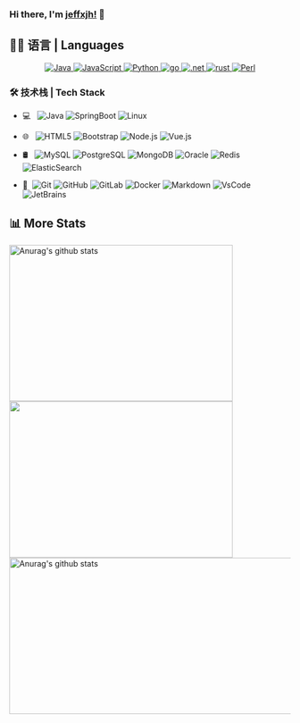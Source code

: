### Hi there, I'm [jeffxjh!](https://jeffxjh.top) 👋


## 👨‍💻 语言 | Languages

<p align="center">
    

  
  <a href="https://github.com/search?q=user%3Alrusso96+is%3Arepo+language%3Ajava">
    <img alt="Java" src="https://img.shields.io/badge/java-%2314354C.svg?&style=for-the-badge&logo=java&logoColor=%#BC0000">
  </a>
   <a href="https://github.com/search?q=user%3Alrusso96+is%3Arepo+language%3Ajavascript">
     <img alt="JavaScript" src="https://img.shields.io/badge/javascript-%2314354C.svg?&style=for-the-badge&logo=javascript&logoColor=%#FCDC00">
  </a>
   <a href="https://github.com/search?q=user%3Alrusso96+is%3Arepo+language%3Apython">
    <img alt="Python" src="https://img.shields.io/badge/python-%2314354C.svg?&style=for-the-badge&logo=python&logoColor=%#3674A9">
  </a>
  <a href="https://github.com/search?q=user%3Alrusso96+is%3Arepo+language%3Ajavascript">
     <img alt="go" src="https://img.shields.io/badge/go-%2314354C.svg?&style=for-the-badge&logo=go&logoColor=white">
  </a>
   <a href="https://github.com/search?q=user%3Alrusso96+is%3Arepo+language%3Ac#">
     <img alt=".net" src="https://img.shields.io/badge/.net-%2314354C.svg?&style=for-the-badge&logo=.net&logoColor=white">
  </a>
  <a href="https://github.com/search?q=user%3Alrusso96+is%3Arepo+language%3Ajavascript">
     <img alt="rust" src="https://img.shields.io/badge/rust-%2314354C.svg?&style=for-the-badge&logo=rust&logoColor=%#0B7261">
  </a>
    


	
  <a href="https://github.com/search?q=user%3Alrusso96+is%3Arepo+language%3Apython">
    <img alt="Perl" src="https://img.shields.io/badge/perl-%2314354C.svg?&style=for-the-badge&logo=perl&logoColor=%#004467">
  </a>
</p>

### 🛠 技术栈 | Tech Stack

- 💻 &#160; ![Java](https://img.shields.io/badge/-Java-white?style=flat&logo=Java&logoColor=007396)
![SpringBoot](https://img.shields.io/badge/-SpringBoot-white?style=flat&logo=SpringBoot&logoColor=FCC624)
![Linux](https://img.shields.io/badge/-Linux-white?style=flat&logo=Linux&logoColor=FCC624)


- 🌐 &#160; ![HTML5](https://img.shields.io/badge/-HTML5-white?style=flat&logo=HTML5)
![Bootstrap](https://img.shields.io/badge/-Bootstrap-white?style=flat&logo=bootstrap&logoColor=563D7C)
![Node.js](https://img.shields.io/badge/-Node.js-white?style=flat&logo=node.js)
![Vue.js](https://img.shields.io/badge/-VueJS-white?style=flat&logo=Vue.js)
- 🛢 &#160; ![MySQL](https://img.shields.io/badge/-MySQL-white?style=flat&logo=mysql)
![PostgreSQL](https://img.shields.io/badge/-PostgreSQL-white?style=flat&logo=postgresql)
![MongoDB](https://img.shields.io/badge/-MongoDB-white?style=flat&logo=mongodb)
![Oracle](https://img.shields.io/badge/-Oracle-333333?style=flat&logo=Oracle)
![Redis](https://img.shields.io/badge/-Redis-white?style=flat&logo=Redis)
![ElasticSearch](https://img.shields.io/badge/-ElasticSearch-3b2e5a?style=flat&logo=elastic)
- 🔧 &#160;![Git](https://img.shields.io/badge/-Git-white?style=flat&logo=git)
![GitHub](https://img.shields.io/badge/-GitHub-333333?style=flat&logo=github)
![GitLab](https://img.shields.io/badge/-GitLab-FCA121?style=plastic&logo=gitlab)
![Docker](https://img.shields.io/badge/-Docker-white?style=plastic&logo=docker)
![Markdown](https://img.shields.io/badge/-Markdown-333333?style=flat&logo=markdown)
![VsCode](https://img.shields.io/badge/-VsCode-333333?style=flat&logo=visual-studio-code)
![JetBrains](https://img.shields.io/badge/-JetBrains-333333?style=flat&logo=jetbrains)


## 📊 More Stats
<div>
	<a href="https://github.com/jeffxjh/github-readme-stats">
	  <img height="280" width="400" align="left" src="https://github-readme-stats.anuraghazra1.vercel.app/api?username=jeffxjh&show_icons=true&include_all_commits=true&theme=material-palenight" alt="Anurag's github stats" />
	</a>
</div>

<div>
	<a href="https://github.com/jeffxjh/github-readme-stats">
	  <!-- Change the `github-readme-stats.anuraghazra1.vercel.app` to `github-readme-stats.vercel.app`  -->
	  <img height="280" width="400" align="left" src="https://github-readme-stats.anuraghazra1.vercel.app/api/top-langs/?username=jeffxjh&layout=compact&theme=material-palenight" />
	</a>
</div>

<div> 
    <a href="https://github.com/jeffxjh/github-readme-stats">
     <img height="280"  width="800" align="left" src="https://github-readme-stats.vercel.app/api/wakatime?username=xujh&api_domain=xujh.myds.me:30000&bg_color=2D3748&title_color=2F855A&icon_color=2F855A&text_color=ffffff&custom_title=Wakapi%20Week%20Stats&layout=compact" alt="Anurag's github stats" />
    </a>
</div>
  








<!--
**jeffxjh/jeffxjh** is a ✨ _special_ ✨ repository because its `README.md` (this file) appears on your GitHub profile.

Here are some ideas to get you started:

- 🔭 I’m currently working on ...
- 🌱 I’m currently learning ...
- 👯 I’m looking to collaborate on ...
- 🤔 I’m looking for help with ...
- 💬 Ask me about ...
- 📫 How to reach me: ...
- 😄 Pronouns: ...
- ⚡ Fun fact: ...
-->
